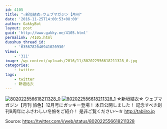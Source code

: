 ```yaml
---
id: 4105
title: "☆新垣結衣☆ウェブマガジン【月刊"
date: '2016-11-25T14:00:53+08:00'
author: GakkyBot
layout: post
guid: 'http://www.gakky.me/4105.html'
permalink: /4105.html
duoshuo_thread_id:
    - '6356782046941020930'
Views:
    - '311'
image: /wp-content/uploads/2016/11/802022556618211328_0.jpg
categories:
    - twitter
tags:
    - twitter
    - 新垣结衣
---
```


[![802022556618211328_0](http://www.yui-aragaki.org/wp-content/uploads/2016/11/802022556618211328_0.jpg)](http://www.yui-aragaki.org/wp-content/uploads/2016/11/802022556618211328_0.jpg)
[![802022556618211328_1](http://www.yui-aragaki.org/wp-content/uploads/2016/11/802022556618211328_1.jpg)](http://www.yui-aragaki.org/wp-content/uploads/2016/11/802022556618211328_1.jpg)
☆新垣結衣☆
ウェブマガジン【月刊 旅色】12月号にガッキー登場！
本日公開しました！
記念すべき創刊9周年にふさわしい冬旅をご紹介！
是非ご覧ください〜☆
http://tabiiro.jp

Source: <https://twitter.com/i/web/status/802022556618211328>
